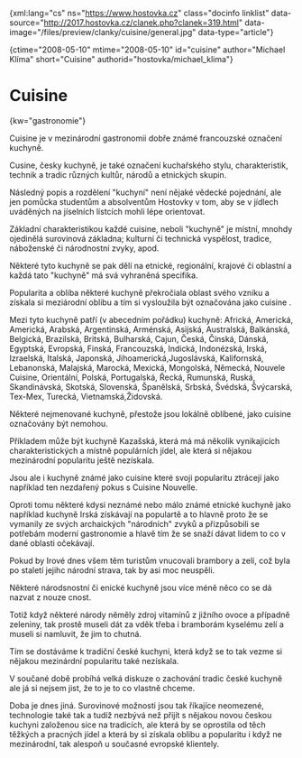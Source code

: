 
{xml:lang="cs" ns="https://www.hostovka.cz" class="docinfo linklist" data-source="http://2017.hostovka.cz/clanek.php?clanek=319.html" data-image="/files/preview/clanky/cuisine/general.jpg" data-type="article"}

{ctime="2008-05-10" mtime="2008-05-10" id="cuisine" author="Michael Klíma" short="Cuisine" authorid="hostovka/michael_klima"}

# Cuisine

<!-- generated attribute kw by user_udpatekw.sh on 2019-03-13, do not edit -->

{kw="gastronomie"}

Cuisine je v mezinárodní gastronomii dobře známé francouzské označení kuchyně.

Cusine, česky kuchyně, je také označení kuchařského stylu, charakteristik, technik a tradic různých kultůr, národů a etnických skupin.

Následný popis a rozdělení "kuchyní" není nějaké vědecké pojednání, ale jen pomůcka studentům a absolventům Hostovky v tom, aby se v jídlech uváděných na jíselních lístcích mohli lépe orientovat.

Základní charakteristikou každé cuisine, neboli "kuchyně" je místní, mnohdy ojedinělá surovinová základna; kulturní či technická vyspělost, tradice, náboženské či národnostní zvyky, apod.

Některé tyto kuchyně se pak dělí na etnické, regionální, krajové či oblastní a každá tato "kuchyně" má svá vyhraněná specifika.

Popularita a obliba některé kuchyně překročiala oblast svého vzniku a získala si meziárodní oblibu a tím si vysloužila být označována jako cuisine .

Mezi tyto kuchyně patří (v abecedním pořádku) kuchyně: Africká, Americká, Americká, Arabská, Argentinská, Arménská, Asijská, Australská, Balkánská, Belgická, Brazilská, Britská, Bulharská, Cajun, Česká, Čínská, Dánská, Egyptská, Evropská, Finská, Francouzská, Indická, Indonézská, Irská, Izraelská, Italská, Japonská, Jihoamerická,Jugoslávská, Kalifornská, Lebanonská, Malajská, Marocká, Mexická, Mongolská, Německá, Nouvele Cuisine, Orientální, Polská, Portugalská, Řecká, Rumunská, Ruská, Skandinávská, Skotská, Slovenská, Španělská, Srbská, Švédská, Švýcarská, Tex-Mex, Turecká, Vietnamská,Židovská.

Některé nejmenované kuchyně, přestože jsou lokálně oblíbené, jako cuisine označovány být nemohou.

Příkladem může být kuchyně Kazašská, která má má několik vynikajicích charakteristických a místně populárních jídel, ale která si nějakou mezinárodní popularitu ještě nezískala.

Jsou ale i kuchyně známé jako cuisine které svoji popularitu ztrácejí jako například ten nezdařený pokus s Cuisine Nouvelle.

Oproti tomu některé kdysi neznámé nebo málo známé etnické kuchyně jako například kuchyně Irská získávají na populartě a to hlavně proto že se vymanily ze svých archaických "národních" zvyků a přizpůsobili se potřebám moderní gastronomie a hlavě tím že se snaží dávat lidem to co v dané oblasti očekávají.

Pokud by Irové dnes všem těm turistům vnucovali brambory a zelí, což byla po staletí jejihc národní strava, tak by asi moc neuspěli.

Některé národsnostní či enické kuchyně jsou více méně něco co se dá nazvat z nouze cnost.

Totiž když některé národy něměly zdroj vitamínů z jižního ovoce a případně zeleniny, tak prostě museli dát za vděk třeba i bramborám kyselému zelí a museli si namluvit, že jim to chutná.

Tím se dostáváme k tradiční české kuchyni, která když se to tak vezme si nějakou mezinárdní popularitu také nezískala.

V součané době probíhá velká diskuze o zachování tradic české kuchyně ale já si nejsem jist, že to je to co vlastně chceme.

Doba je dnes jiná. Surovinové možnosti jsou tak říkajíce neomezené, technologie také tak a tudíž nezbývá než přijít s nějakou novou českou kuchyni založenou sice na tradicích, ale která by se oprostila od těch těžkých a pracných jídel a která by si získala oblibu a popularitu i když ne mezinárodní, tak alespoň u současné evropské klientely.

